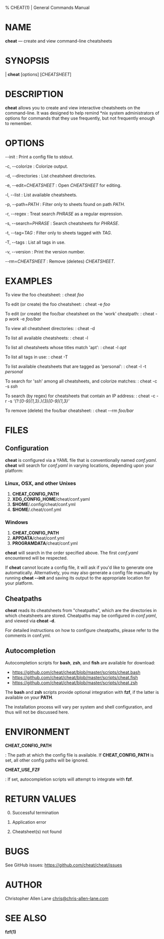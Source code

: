 % CHEAT(1) | General Commands Manual

NAME
====

**cheat** — create and view command-line cheatsheets

SYNOPSIS
========

| **cheat** \[options] \[_CHEATSHEET_]

DESCRIPTION
===========
**cheat** allows you to create and view interactive cheatsheets on the
command-line. It was designed to help remind \*nix system administrators of
options for commands that they use frequently, but not frequently enough to
remember.

OPTIONS
=======

\--init
: Print a config file to stdout.

-c, \--colorize
: Colorize output.

-d, \--directories
: List cheatsheet directories.

-e, \--edit=_CHEATSHEET_
: Open _CHEATSHEET_ for editing.

-l, \--list
: List available cheatsheets.

-p, \--path=_PATH_
: Filter only to sheets found on path _PATH_.

-r, \--regex
: Treat search _PHRASE_ as a regular expression.

-s, \--search=_PHRASE_
: Search cheatsheets for _PHRASE_.

-t, \--tag=_TAG_
: Filter only to sheets tagged with _TAG_.

-T, \--tags
: List all tags in use.

-v, \--version
: Print the version number.

\--rm=_CHEATSHEET_
: Remove (deletes) _CHEATSHEET_.


EXAMPLES
========

To view the foo cheatsheet:
: cheat _foo_

To edit (or create) the foo cheatsheet:
: cheat -e _foo_

To edit (or create) the foo/bar cheatsheet on the 'work' cheatpath:
: cheat -p _work_ -e _foo/bar_

To view all cheatsheet directories:
: cheat -d

To list all available cheatsheets:
: cheat -l

To list all cheatsheets whose titles match 'apt':
: cheat -l _apt_

To list all tags in use:
: cheat -T

To list available cheatsheets that are tagged as 'personal':
: cheat -l -t _personal_

To search for 'ssh' among all cheatsheets, and colorize matches:
: cheat -c -s _ssh_

To search (by regex) for cheatsheets that contain an IP address:
: cheat -c -r -s _'(?:[0-9]{1,3}\.){3}[0-9]{1,3}'_

To remove (delete) the foo/bar cheatsheet:
: cheat \--rm _foo/bar_


FILES
=====

Configuration
-------------
**cheat** is configured via a YAML file that is conventionally named
_conf.yaml_.  **cheat** will search for _conf.yaml_ in varying locations,
depending upon your platform:

### Linux, OSX, and other Unixes ###

1. **CHEAT_CONFIG_PATH**
2. **XDG_CONFIG_HOME**/cheat/conf.yaml
3. **$HOME**/.config/cheat/conf.yml
4. **$HOME**/.cheat/conf.yml

### Windows ###

1. **CHEAT_CONFIG_PATH**
2. **APPDATA**/cheat/conf.yml
3. **PROGRAMDATA**/cheat/conf.yml

**cheat** will search in the order specified above. The first _conf.yaml_
encountered will be respected.

If **cheat** cannot locate a config file, it will ask if you'd like to generate
one automatically. Alternatively, you may also generate a config file manually
by running **cheat \--init** and saving its output to the appropriate location
for your platform.


Cheatpaths
----------
**cheat** reads its cheatsheets from "cheatpaths", which are the directories in
which cheatsheets are stored. Cheatpaths may be configured in _conf.yaml_, and
viewed via **cheat -d**.

For detailed instructions on how to configure cheatpaths, please refer to the
comments in conf.yml.


Autocompletion
--------------
Autocompletion scripts for **bash**, **zsh**, and **fish** are available for
download:

- <https://github.com/cheat/cheat/blob/master/scripts/cheat.bash>
- <https://github.com/cheat/cheat/blob/master/scripts/cheat.fish>
- <https://github.com/cheat/cheat/blob/master/scripts/cheat.zsh>

The **bash** and **zsh** scripts provide optional integration with **fzf**, if
the latter is available on your **PATH**.

The installation process will vary per system and shell configuration, and thus
will not be discussed here.


ENVIRONMENT
===========

**CHEAT_CONFIG_PATH**

: The path at which the config file is available. If **CHEAT_CONFIG_PATH** is
set, all other config paths will be ignored.

**CHEAT_USE_FZF**

: If set, autocompletion scripts will attempt to integrate with **fzf**.

RETURN VALUES
=============

0. Successful termination

1. Application error

2. Cheatsheet(s) not found


BUGS
====

See GitHub issues: <https://github.com/cheat/cheat/issues>


AUTHOR
======

Christopher Allen Lane <chris@chris-allen-lane.com>


SEE ALSO
========

**fzf(1)**

